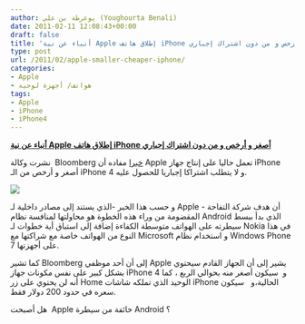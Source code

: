 ```yaml
---
author: يوغرطة بن علي (Youghourta Benali)
date: 2011-02-11 12:08:43+00:00
draft: false
title: 'أنباء عن نية Apple إطلاق هاتف iPhone أصغر و أرخص و من دون اشتراك إجباري '
type: post
url: /2011/02/apple-smaller-cheaper-iphone/
categories:
- Apple
- هواتف/ أجهزة لوحية
tags:
- Apple
- iPhone
- iPhone4
---
```


**[أنباء عن نية Apple إطلاق هاتف iPhone أصغر و أرخص و من دون اشتراك إجباري](http://www.it-scoop.com/2011/02/apple-smaller-cheaper-iphone/)**


نشرت وكالة  Bloomberg [خبرا](http://www.bloomberg.com/news/2011-02-10/apple-said-to-work-on-cheaper-more-versatile-iphone-models.html) مفاده أن Apple تعمل حاليا على إنتاج جهاز iPhone أصغر و أرخص من الـ iPhone 4 و لا يتطلب اشتراكا إجباريا للحصول عليه.

[![](http://www.it-scoop.com/wp-content/uploads/2010/06/iPhone-4.jpg)
](http://www.it-scoop.com/2011/02/apple-smaller-cheaper-iphone/)

و حسب هذا الخبر -الذي يستند إلى مصادر داخلية لـ Apple - أن هدف شركة التفاحة المقضومة من وراء هذه الخطوة هو محاولتها لمنافسة نظام Android الذي بدأ ببسط سيطرته على الهواتف متوسطة الكفاءة إضافة إلى استباق أية خطوات لـ Nokia في هذا النوع من الهواتف خاصة مع شراكتها مع Microsoft و استخدام نظام Windows Phone 7 على أجهزتها.

كما تشير Bloomberg إلى أن أحد موظفي Apple يشير إلى أن الجهاز القادم سيحتوي بشكل كبير على نفس مكونات جهاز iPhone 4 و  سيكون أصغر منه بحوالي الربع ، كما أنه لن يحتوي على زر Home الوحيد الذي تملكه شاشات iPhone الحالية،و   سيكون سعره في حدود 200 دولار فقط.

هل أصبحت  Apple خائفة من سيطرة Android ؟
